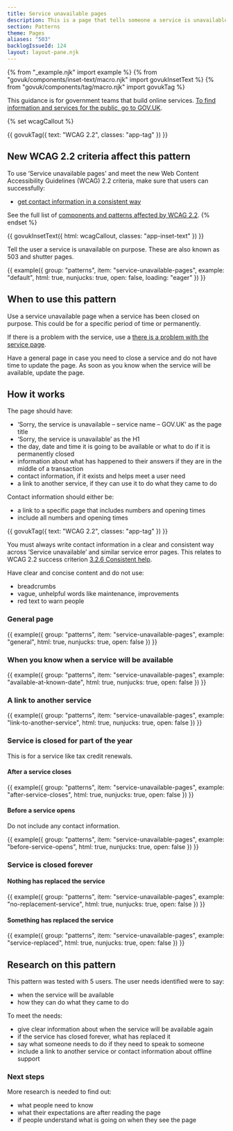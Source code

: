 ```yaml
---
title: Service unavailable pages
description: This is a page that tells someone a service is unavailable. It should say when the service will be available or what to do if it is permanently closed
section: Patterns
theme: Pages
aliases: "503"
backlogIssueId: 124
layout: layout-pane.njk
---
```


{% from "_example.njk" import example %}
{% from "govuk/components/inset-text/macro.njk" import govukInsetText %}
{% from "govuk/components/tag/macro.njk" import govukTag %}

This guidance is for government teams that build online services. [To find information and services for the public, go to GOV.UK](https://www.gov.uk/).

{% set wcagCallout %}

{{ govukTag({
  text: "WCAG 2.2",
  classes: "app-tag"
}) }}

## New WCAG 2.2 criteria affect this pattern

To use ‘Service unavailable pages' and meet the new Web Content Accessibility Guidelines (WCAG) 2.2 criteria, make sure that users can successfully:

- [get contact information in a consistent way](/patterns/service-unavailable-pages/#wcag-consistent-content-service-unavailable)

See the full list of [components and patterns affected by WCAG 2.2](/accessibility/wcag-2.2/#components-and-patterns-affected-in-the-design-system).
{% endset %}

{{ govukInsetText({
  html: wcagCallout,
  classes: "app-inset-text"
}) }}

Tell the user a service is unavailable on purpose. These are also known as 503 and shutter pages.

{{ example({ group: "patterns", item: "service-unavailable-pages", example: "default", html: true, nunjucks: true, open: false, loading: "eager" }) }}

## When to use this pattern

Use a service unavailable page when a service has been closed on purpose. This could be for a specific period of time or permanently.

If there is a problem with the service, use a [there is a problem with the service page](/patterns/problem-with-the-service-pages/).

Have a general page in case you need to close a service and do not have time to update the page. As soon as you know when the service will be available, update the page.

## How it works

The page should have:

- ‘Sorry, the service is unavailable – service name – GOV.UK’ as the page title
- ‘Sorry, the service is unavailable’ as the H1
- the day, date and time it is going to be available or what to do if it is permanently closed
- information about what has happened to their answers if they are in the middle of a transaction
- contact information, if it exists and helps meet a user need
- a link to another service, if they can use it to do what they came to do

Contact information should either be:

- a link to a specific page that includes numbers and opening times
- include all numbers and opening times

<div class="app-wcag-22" id="wcag-consistent-content-service-unavailable" role="note">
  {{ govukTag({
    text: "WCAG 2.2",
    classes: "app-tag"
  }) }}
  <p>You must always write contact information in a clear and consistent way across ‘Service unavailable’ and similar service error pages. This relates to WCAG 2.2 success criterion <a href="https://www.w3.org/WAI/WCAG22/Understanding/consistent-help.html">3.2.6 Consistent help</a>.</p>
</div>

Have clear and concise content and do not use:

- breadcrumbs
- vague, unhelpful words like maintenance, improvements
- red text to warn people

### General page

{{ example({ group: "patterns", item: "service-unavailable-pages", example: "general", html: true, nunjucks: true, open: false }) }}

### When you know when a service will be available

{{ example({ group: "patterns", item: "service-unavailable-pages", example: "available-at-known-date", html: true, nunjucks: true, open: false }) }}

### A link to another service

{{ example({ group: "patterns", item: "service-unavailable-pages", example: "link-to-another-service", html: true, nunjucks: true, open: false }) }}

### Service is closed for part of the year

This is for a service like tax credit renewals.

#### After a service closes

{{ example({ group: "patterns", item: "service-unavailable-pages", example: "after-service-closes", html: true, nunjucks: true, open: false }) }}

#### Before a service opens

Do not include any contact information.

{{ example({ group: "patterns", item: "service-unavailable-pages", example: "before-service-opens", html: true, nunjucks: true, open: false }) }}

### Service is closed forever

#### Nothing has replaced the service

{{ example({ group: "patterns", item: "service-unavailable-pages", example: "no-replacement-service", html: true, nunjucks: true, open: false }) }}

#### Something has replaced the service

{{ example({ group: "patterns", item: "service-unavailable-pages", example: "service-replaced", html: true, nunjucks: true, open: false }) }}

## Research on this pattern

This pattern was tested with 5 users. The user needs identified were to say:

- when the service will be available
- how they can do what they came to do

To meet the needs:

- give clear information about when the service will be available again
- if the service has closed forever, what has replaced it
- say what someone needs to do if they need to speak to someone
- include a link to another service or contact information about offline support

### Next steps

More research is needed to find out:

- what people need to know
- what their expectations are after reading the page
- if people understand what is going on when they see the page

